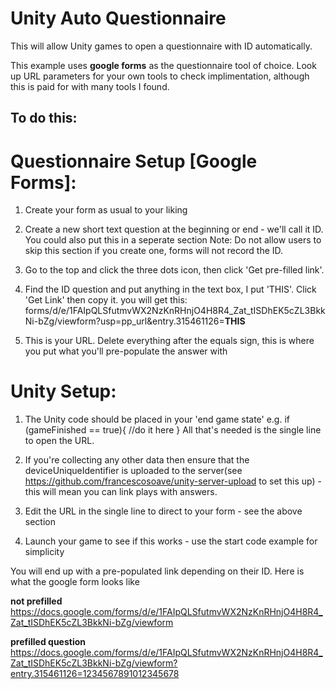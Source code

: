 # Unity Auto Questionnaire
This will allow Unity games to open a questionnaire with ID automatically.

This example uses **google forms** as the questionnaire tool of choice. Look up URL parameters for your own tools to check implimentation, although this is paid for with many tools I found.



## To do this:

# Questionnaire Setup [Google Forms]:

1. Create your form as usual to your liking

2. Create a new short text question at the beginning or end - we'll call it ID. You could also put this in a seperate section
   Note: Do not allow users to skip this section if you create one, forms will not record the ID.

3. Go to the top and click the three dots icon, then click 'Get pre-filled link'.

4. Find the ID question and put anything in the text box, I put 'THIS'. Click 'Get Link' then copy it. you will get this:
   forms/d/e/1FAIpQLSfutmvWX2NzKnRHnjO4H8R4_Zat_tISDhEK5cZL3BkkNi-bZg/viewform?usp=pp_url&entry.315461126=**THIS**
   
5. This is your URL. Delete everything after the equals sign, this is where you put what you'll pre-populate the answer with




# Unity Setup:


1. The Unity code should be placed in your 'end game state' e.g. 
      if (gameFinished == true){
           //do it here
            }
   All that's needed is the single line to open the URL.
         
2. If you're collecting any other data then ensure that the deviceUniqueIdentifier is uploaded to the server(see https://github.com/francescosoave/unity-server-upload to set this up) - this will mean you can link plays with answers.

3. Edit the URL in the single line to direct to your form - see the above section

4. Launch your game to see if this works - use the start code example for simplicity

You will end up with a pre-populated link depending on their ID. Here is what the google form looks like

**not prefilled**
https://docs.google.com/forms/d/e/1FAIpQLSfutmvWX2NzKnRHnjO4H8R4_Zat_tISDhEK5cZL3BkkNi-bZg/viewform

**prefilled question**
https://docs.google.com/forms/d/e/1FAIpQLSfutmvWX2NzKnRHnjO4H8R4_Zat_tISDhEK5cZL3BkkNi-bZg/viewform?entry.315461126=1234567891012345678
